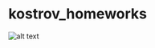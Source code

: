 # kostrov_homeworks
![alt text](https://github.com/evgenkostrov/kostrov_homeworks/blob/homework_4_Multi_Backstack/Generations.gif)
